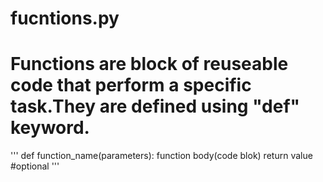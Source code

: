 # fucntions.py
# Functions are block of reuseable code that perform a specific task.They are defined using "def" keyword.
'''
def function_name(parameters):
    function body(code blok)
    return value #optional
'''
